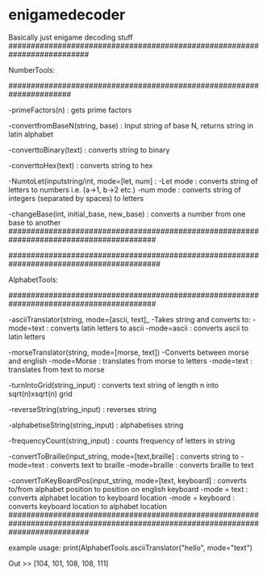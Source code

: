 # enigamedecoder
Basically just enigame decoding stuff
##########################################################################

NumberTools:

######################################################################
  
  -primeFactors(n) : gets prime factors
 
 -convertfromBaseN(string, base) : Input string of base N, returns string in latin alphabet
 
  -converttoBinary(text) : converts string to binary
  
  -converttoHex(text) : converts string to hex
  
  -NumtoLet(inputstring/int, mode=[let, num] :
    -Let mode : converts string of letters to numbers i.e. (a->1, b->2 etc.)
    -num mode : converts string of integers (separated by spaces) to letters
 
 -changeBase(int, initial_base, new_base) : converts a number from one base to another 
######################################################################################### 

##########################################################################################

AlphabetTools:

#########################################################################################
  
  -asciiTranslator(string, mode=[ascii, text]_
    -Takes string and converts to:
      -mode=text : converts latin letters to ascii
      -mode=ascii : converts ascii to latin letters
  
  -morseTranslator(string, mode=[morse, text])
    -Converts between morse and english
      -mode=Morse : translates from morse to letters
      -mode=text : translates from text to morse
      
   -turnIntoGrid(string_input) : converts text string of length n into sqrt(n)xsqrt(n) grid
   
   -reverseString(string_input) : reverses string
   
   -alphabetiseString(string_input) : alphabetises string
   
   -frequencyCount(string_input) : counts frequency of letters in string
   
   -convertToBraille(input_string, mode=[text,braille] : converts string to
        -mode=text : converts text to braille
        -mode=braille : converts braille to text
        
   -convertToKeyBoardPos(input_string, mode=[text, keyboard] : converts to/from alphabet position to position on english keyboard
      -mode = text : converts alphabet location to keyboard location
      -mode = keyboard : converts keyboard location to alphabet location
##################################################################################################################################

example usage:
print(AlphabetTools.asciiTranslator("hello", mode="text")

Out >> [104, 101, 108, 108, 111]

